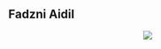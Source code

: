 ## Fadzni Aidil

<p align="center">
  <img src="https://media.tenor.com/nc2MBVm1MMEAAAAC/sayori-death-death-sayori.gif">
</p>
